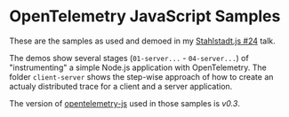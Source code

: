 # OpenTelemetry JavaScript Samples

These are the samples as used and demoed in my [Stahlstadt.js #24](https://www.meetup.com/de-DE/stahlstadt-js/events/268136639/)
talk.

The demos show several stages (`01-server...` - `04-server...`) of "instrumenting" a simple
Node.js application with OpenTelemetry.
The folder `client-server` shows the step-wise approach of how to create an actualy
distributed trace for a client and a server application.

The version of [opentelemetry-js](https://github.com/open-telemetry/opentelemetry-js) used in those samples is *v0.3*.
